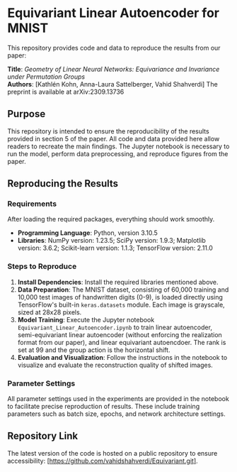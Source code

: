 # Equivariant Linear Autoencoder for MNIST

This repository provides code and data to reproduce the results from our paper: 

**Title**: *Geometry of Linear Neural Networks: Equivariance and Invariance under Permutation Groups*  
**Authors**: [Kathlén Kohn, Anna-Laura Sattelberger, Vahid Shahverdi]
The preprint is available at arXiv:2309.13736 
## Purpose

This repository is intended to ensure the reproducibility of the results provided in section 5 of the paper. All code and data provided here allow readers to recreate the main findings.
The Jupyter notebook is necessary to run the model, perform data preprocessing, and reproduce figures from the paper.


## Reproducing the Results

### Requirements

After loading the required packages, everything should work smoothly.

- **Programming Language**: Python, version 3.10.5
- **Libraries**: 
NumPy version: 1.23.5;
SciPy version: 1.9.3;
Matplotlib version: 3.6.2;
Scikit-learn version: 1.1.3;
TensorFlow version: 2.11.0

### Steps to Reproduce

1. **Install Dependencies**: Install the required libraries mentioned above.
2. **Data Preparation**: The MNIST dataset, consisting of 60,000 training and 10,000 test images of handwritten digits (0-9), is loaded directly using TensorFlow's built-in `keras.datasets` module. Each image is grayscale, sized at 28x28 pixels.
3. **Model Training**: Execute the Jupyter notebook `Equivariant_Linear_Autoencoder.ipynb` to train linear autoencoder, semi-equivariant linear autoencoder (without enforcing the realization format from our paper), and linear equivariant autoencdoer. The rank is set at 99 and the group action is the horizontal shift.
4. **Evaluation and Visualization**: Follow the instructions in the notebook to visualize and evaluate the reconstruction quality of shifted images.

### Parameter Settings

All parameter settings used in the experiments are provided in the notebook to facilitate precise reproduction of results. These include training parameters such as batch size, epochs, and network architecture settings.

## Repository Link

The latest version of the code is hosted on a public repository to ensure accessibility: [https://github.com/vahidshahverdi/Equivariant.git].



